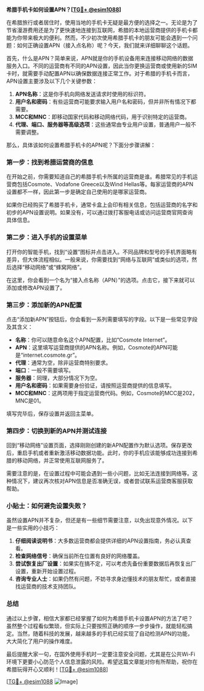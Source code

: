 **希腊手机卡如何设置APN？[[TG💪+ @esim1088](https://t.me/s/esim1088)]**

在希腊旅行或者居住时，使用当地的手机卡无疑是最方便的选择之一。无论是为了节省漫游费用还是为了更快速地连接到互联网，希腊的本地运营商提供的手机卡都能为你带来极大的便利。然而，不少初次使用希腊手机卡的朋友可能会遇到一个问题：如何正确设置APN（接入点名称）呢？今天，我们就来详细聊聊这个话题。

首先，什么是APN？简单来说，APN就是你的手机设备用来连接移动网络的数据服务入口。不同的运营商有不同的APN设置，因此当你更换运营商或使用新的SIM卡时，就需要手动配置APN以确保数据连接正常工作。对于希腊的手机卡而言，APN设置主要涉及以下几个关键参数：

1. **APN名称**：这是你手机向网络发送请求时使用的标识符。
2. **用户名和密码**：有些运营商可能要求输入用户名和密码，但并非所有情况下都需要。
3. **MCC和MNC**：即移动国家代码和移动网络代码，用于识别特定的运营商。
4. **代理、端口、服务器等高级选项**：这些通常由专业用户设置，普通用户一般不需要调整。

那么，具体该如何设置希腊手机卡的APN呢？下面分步骤讲解：

### 第一步：找到希腊运营商的信息

在开始之前，你需要知道自己的希腊手机卡所属的运营商是谁。希腊常见的手机运营商包括Cosmote、Vodafone Greece以及Wind Hellas等。每家运营商的APN设置都不一样，因此第一步是确定自己使用的是哪家运营商。

如果你已经购买了希腊手机卡，通常卡盒上会印有相关信息，包括运营商的名字和初步的APN设置说明。如果没有，可以通过拨打客服电话或访问运营商官网查询具体信息。

### 第二步：进入手机的设置菜单

打开你的智能手机，找到“设置”图标并点击进入。不同品牌和型号的手机界面略有差异，但大体流程相似。一般来说，你需要找到“网络与互联网”或类似的选项，然后选择“移动网络”或“蜂窝网络”。

在这里，你会看到一个名为“接入点名称（APN）”的选项。点击它，接下来就可以添加或修改APN设置了。

### 第三步：添加新的APN配置

点击“添加新APN”按钮后，你会看到一系列需要填写的字段。以下是一些常见字段及其含义：

- **名称**：你可以随意命名这个APN配置，比如“Cosmote Internet”。
- **APN**：这里填写运营商提供的APN名称。例如，Cosmote的APN可能是“internet.cosmote.gr”。
- **代理**：通常为空，除非运营商特别要求。
- **端口**：一般不需要填写。
- **服务器**：同理，大部分情况下为空。
- **用户名和密码**：如果需要身份验证，请按照运营商提供的信息填写。
- **MCC和MNC**：这两项用于指定运营商代码。例如，Cosmote的MCC是202，MNC是01。

填写完毕后，保存设置并返回主菜单。

### 第四步：切换到新的APN并测试连接

回到“移动网络”设置页面，选择刚刚创建的新APN配置作为默认选项。保存更改后，重启手机或者重新激活移动数据功能。此时，你的手机应该能够成功连接到希腊的移动网络，并正常使用互联网服务了。

需要注意的是，在设置过程中可能会遇到一些小问题，比如无法连接到网络等。这种情况下，建议再次核对APN信息是否准确无误，或者尝试联系运营商客服获取帮助。

### 小贴士：如何避免设置失败？

虽然设置APN并不复杂，但还是有一些细节需要注意，以免出现意外情况。以下是一些实用的小技巧：

1. **仔细阅读说明书**：大多数运营商都会提供详细的APN设置指南，务必认真查看。
2. **检查网络信号**：确保当前所在位置有良好的网络覆盖。
3. **尝试恢复出厂设置**：如果实在搞不定，可以考虑先备份重要数据后再恢复出厂设置，重新开始设置过程。
4. **咨询专业人士**：如果仍然有问题，不妨寻求身边懂技术的朋友帮忙，或者直接找运营商的技术支持团队。

### 总结

通过以上步骤，相信大家都已经掌握了如何为希腊手机卡设置APN的方法了吧？虽然整个过程看似繁琐，但实际上只要按照正确的顺序一步步操作，就能轻松搞定。当然，随着科技的发展，越来越多的手机已经实现了自动检测APN的功能，大大简化了用户的操作难度。

最后提醒大家一句，在国外使用手机时一定要注意安全问题，尤其是在公共Wi-Fi环境下更要小心防范个人信息泄露的风险。希望这篇文章能对你有所帮助，祝你在希腊玩得开心又顺利！[[TG💪+ @esim1088](https://t.me/s/esim1088)]

[[TG💪+ @esim1088](https://t.me/s/esim1088) ![Image](https://i.postimg.cc/4NQfJmqS/Snipaste-2025-05-13-00-14-12.png)]